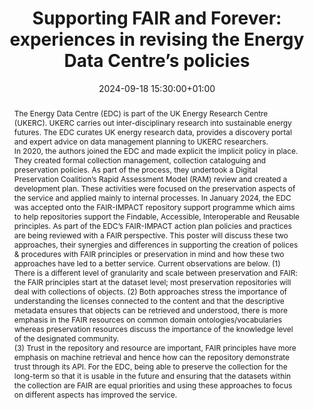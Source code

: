 ---
abstract: "The Energy Data Centre (EDC) is part of the UK Energy Research Centre (UKERC).
  UKERC carries out inter-disciplinary research into sustainable energy futures. The
  EDC curates UK energy research data, provides a discovery portal and expert advice
  on data management planning to UKERC researchers.  \nIn 2020, the authors joined
  the EDC and made explicit the implicit policy in place. They created formal collection
  management, collection cataloguing and preservation policies.  As part of the process,
  they undertook a Digital Preservation Coalition’s Rapid Assessment Model (RAM) review
  and created a development plan.  These activities were focused on the preservation
  aspects of the service and applied mainly to internal processes. \nIn January 2024,
  the EDC was accepted onto the FAIR-IMPACT repository support programme which aims
  to help repositories support the Findable, Accessible, Interoperable and Reusable
  principles.  As part of the EDC’s FAIR-IMPACT action plan policies and practices
  are being reviewed with a FAIR perspective. \nThis poster will discuss these two
  approaches, their synergies and differences in supporting the creation of polices
  & procedures with FAIR principles or preservation in mind and how these two approaches
  have led to a better service. Current observations are below. \n(1) There is a different
  level of granularity and scale between preservation and FAIR: the FAIR principles
  start at the dataset level; most preservation repositories will deal with collections
  of objects. \n(2) Both approaches stress the importance of understanding the licenses
  connected to the content and that the descriptive metadata ensures that objects
  can be retrieved and understood, there is more emphasis in the FAIR resources on
  common domain ontologies/vocabularies whereas preservation resources discuss the
  importance of the knowledge level of the designated community.  \n(3) Trust in the
  repository and resource are important, FAIR principles have more emphasis on machine
  retrieval and hence how can the repository demonstrate trust through its API. \nFor
  the EDC, being able to preserve the collection for the long-term so that it is usable
  in the future and ensuring that the datasets within the collection are FAIR are
  equal priorities and using these approaches to focus on different aspects has improved
  the service."
creators:
- Catherine Jones
date: 2024-09-18 15:30:00+01:00
document_url: https://doi.org/10.5281/zenodo.13362273
grand_parent: iPRES
institutions: []
keywords:
- standards and models
- from document to data
landing_page_url: https://zenodo.org/records/13362273
language: eng
layout: publication
license: Creative Commons Attribution 4.0 (CC-BY-4.0)
notes_url: ''
parent: iPRES 2024
publication_type: poster
size: null
slides_url: ''
source_name: iPRES
stream_url: ''
title: 'Supporting FAIR and Forever: experiences in revising the Energy Data Centre’s
  policies'
year: 2024
---